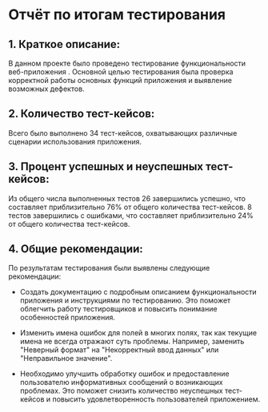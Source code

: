 # Отчёт по итогам тестирования

## 1. Краткое описание:

В данном проекте было проведено тестирование функциональности веб-приложения . Основной целью тестирования была проверка корректной работы основных функций приложения и выявление возможных дефектов.

## 2. Количество тест-кейсов:

Всего было выполнено 34 тест-кейсов, охватывающих различные сценарии использования приложения.

## 3. Процент успешных и неуспешных тест-кейсов:

Из общего числа выполненных тестов 26 завершились успешно, что составляет приблизительно 76% от общего количества тест-кейсов. 8 тестов завершились с ошибками, что составляет приблизительно 24% от общего количества тест-кейсов.

## 4. Общие рекомендации:

По результатам тестирования были выявлены следующие рекомендации:

* Создать документацию с подробным описанием функциональности приложения и инструкциями по тестированию. Это поможет облегчить работу тестировщиков и повысить понимание особенностей приложения.
  
* Изменить имена ошибок для полей в многих полях, так как текущие имена не всегда отражают суть проблемы. Например, заменить "Неверный формат" на "Некорректный ввод данных" или "Неправильное значение".
  
* Необходимо улучшить обработку ошибок и предоставление пользователю информативных сообщений о возникающих проблемах. Это поможет снизить количество неуспешных тест-кейсов и повысить удовлетворенность пользователей приложением.
